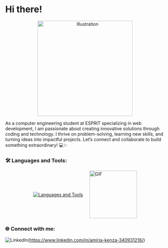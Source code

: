 # Hi there!
<div align="center">
  <img src="https://media.geeksforgeeks.org/wp-content/cdn-uploads/20221222184908/web-development1.png" alt="Illustration" width="300">
</div>

As a computer engineering student at ESPRIT specializing in web development, I am passionate about creating innovative solutions through coding and technology. I thrive on problem-solving, learning new skills, and turning ideas into impactful projects. Let’s connect and collaborate to build something extraordinary! 💻✨

### 🛠️ Languages and Tools:

<div style="display: flex; align-items: center; justify-content: center; gap: 20px;">
  <a href="https://skillicons.dev">
    <img src="https://skillicons.dev/icons?i=js,html,css,c++,python,java,javascript,php,symfony,angular,flutter" alt="Languages and Tools">
  </a>
  <img src="https://user-images.githubusercontent.com/74038190/218265814-3084a4ba-809c-4135-afc0-8685d0f634b3.gif" alt="GIF" width="150">
</div>

### 🌐 Connect with me:
![LinkedIn](https://img.shields.io/badge/-LinkedIn-blue?style=flat-square&logo=linkedin&logoColor=white)(https://www.linkedin.com/in/amiria-kenza-340931216/)
